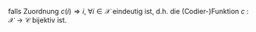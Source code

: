falls Zuordnung $c(i) \Rightarrow i, \; \forall i \in \mathcal{X}$ eindeutig ist, d.h. die (Codier-)Funktion $c\;:\;\mathcal{X} \rightarrow \mathcal{C}$ bijektiv ist.